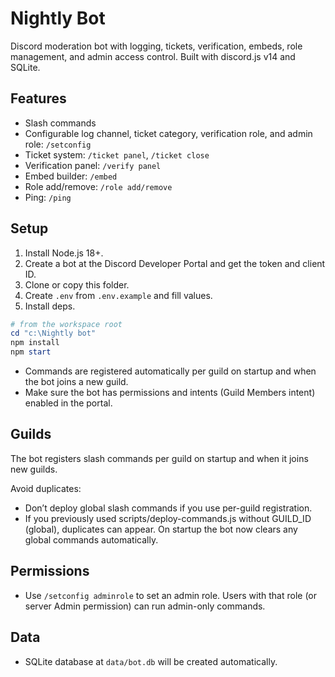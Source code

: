 # Nightly Bot

Discord moderation bot with logging, tickets, verification, embeds, role management, and admin access control. Built with discord.js v14 and SQLite.

## Features
- Slash commands
- Configurable log channel, ticket category, verification role, and admin role: `/setconfig`
- Ticket system: `/ticket panel`, `/ticket close`
- Verification panel: `/verify panel`
- Embed builder: `/embed`
- Role add/remove: `/role add/remove`
- Ping: `/ping`

## Setup
1. Install Node.js 18+.
2. Create a bot at the Discord Developer Portal and get the token and client ID.
3. Clone or copy this folder.
4. Create `.env` from `.env.example` and fill values.
5. Install deps.

```powershell
# from the workspace root
cd "c:\Nightly bot"
npm install
npm start
```

- Commands are registered automatically per guild on startup and when the bot joins a new guild.
- Make sure the bot has permissions and intents (Guild Members intent) enabled in the portal.

## Guilds
The bot registers slash commands per guild on startup and when it joins new guilds.

Avoid duplicates:
- Don’t deploy global slash commands if you use per-guild registration.
- If you previously used scripts/deploy-commands.js without GUILD_ID (global), duplicates can appear. On startup the bot now clears any global commands automatically.

## Permissions
- Use `/setconfig adminrole` to set an admin role. Users with that role (or server Admin permission) can run admin-only commands.

## Data
- SQLite database at `data/bot.db` will be created automatically.
